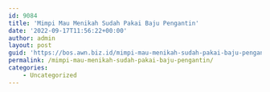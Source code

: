 ```yaml
---
id: 9084
title: 'Mimpi Mau Menikah Sudah Pakai Baju Pengantin'
date: '2022-09-17T11:56:22+00:00'
author: admin
layout: post
guid: 'https://bos.awn.biz.id/mimpi-mau-menikah-sudah-pakai-baju-pengantin/'
permalink: /mimpi-mau-menikah-sudah-pakai-baju-pengantin/
categories:
    - Uncategorized
---
```


